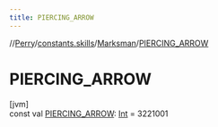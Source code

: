```yaml
---
title: PIERCING_ARROW
---
```

//[Perry](../../../index.html)/[constants.skills](../index.html)/[Marksman](index.html)/[PIERCING_ARROW](-p-i-e-r-c-i-n-g_-a-r-r-o-w.html)



# PIERCING_ARROW



[jvm]\
const val [PIERCING_ARROW](-p-i-e-r-c-i-n-g_-a-r-r-o-w.html): [Int](https://kotlinlang.org/api/latest/jvm/stdlib/kotlin/-int/index.html) = 3221001




